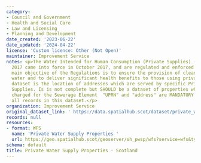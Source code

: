 ```yaml
---
category:
- Council and Government
- Health and Social Care
- Law and Licensing
- Planning and Development
date_created: '2023-06-22'
date_updated: '2024-04-22'
license: 'Custom licence: Other (Not Open)'
maintainer: Improvement Service
notes: <p>The Water Intended for Human Consumption (Private Supplies) (Scotland) Regulations
  2017 came into force in October 2017, and are regulated and enforced by Local Authorities.  The
  main objective of the Regulations is to ensure the provision of clean, safe drinking
  water and to deliver significant health benefits to those using private water supplies.  This
  dataset is the location of addresses which are served by specific Private Water
  Supplies. Is is not complete but SHOULD be a dataset of properties which are not
  charged for the Sewerage Element  "UPRN" and "address" are MANDATORY fields for
  all records in this dataset.</p>
organization: Improvement Service
original_dataset_link: ' https://data.spatialhub.scot/dataset/private_water_supply_properties-is'
records: null
resources:
- format: WFS
  name: 'Private Water Supply Properties '
  url: https://geo.spatialhub.scot/geoserver/sh_pwsp/wfs?service=wfs&typeName=sh_pwsp:pub_pwsp
schema: default
title: Private Water Supply Properties - Scotland
---
```

